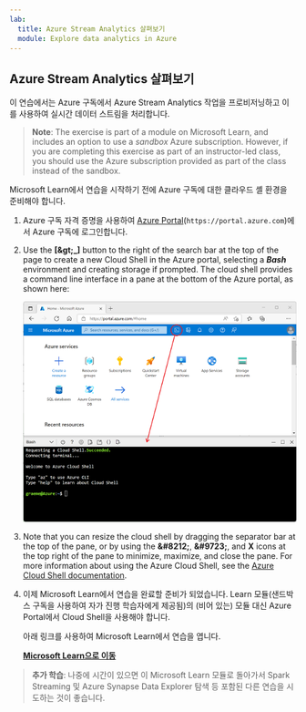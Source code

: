 ```yaml
---
lab:
  title: Azure Stream Analytics 살펴보기
  module: Explore data analytics in Azure
---
```


## <a name="explore-azure-stream-analytics"></a>Azure Stream Analytics 살펴보기

이 연습에서는 Azure 구독에서 Azure Stream Analytics 작업을 프로비저닝하고 이를 사용하여 실시간 데이터 스트림을 처리합니다.

> <bpt id="p1">**</bpt>Note<ept id="p1">**</ept>: The exercise is part of a module on Microsoft Learn, and includes an option to use a <bpt id="p2">*</bpt>sandbox<ept id="p2">*</ept> Azure subscription. However, if you are completing this exercise as part of an instructor-led class, you should use the Azure subscription provided as part of the class instead of the sandbox.

Microsoft Learn에서 연습을 시작하기 전에 Azure 구독에 대한 클라우드 셸 환경을 준비해야 합니다.

1. Azure 구독 자격 증명을 사용하여 [Azure Portal](https://portal.azure.com)(`https://portal.azure.com`)에서 Azure 구독에 로그인합니다.
2. Use the <bpt id="p1">**</bpt>[<ph id="ph1">\&gt;</ph>_]<ept id="p1">**</ept> button to the right of the search bar at the top of the page to create a new Cloud Shell in the Azure portal, selecting a <bpt id="p2">***</bpt>Bash<ept id="p2">***</ept> environment and creating storage if prompted. The cloud shell provides a command line interface in a pane at the bottom of the Azure portal, as shown here:

    ![Cloud Shell 창이 있는 Azure Portal](./images/cloud-shell.png)

3. Note that you can resize the cloud shell by dragging the separator bar at the top of the pane, or by using the <bpt id="p1">**</bpt>&amp;#8212;<ept id="p1">**</ept>, <bpt id="p2">**</bpt>&amp;#9723;<ept id="p2">**</ept>, and <bpt id="p3">**</bpt>X<ept id="p3">**</ept> icons at the top right of the pane to minimize, maximize, and close the pane. For more information about using the Azure Cloud Shell, see the <bpt id="p1">[</bpt>Azure Cloud Shell documentation<ept id="p1">](https://docs.microsoft.com/azure/cloud-shell/overview)</ept>.

4. 이제 Microsoft Learn에서 연습을 완료할 준비가 되었습니다. Learn 모듈(샌드박스 구독을 사용하여 자가 진행 학습자에게 제공됨)의 (비어 있는) 모듈 대신 Azure Portal에서 Cloud Shell을 사용해야 합니다.

    아래 링크를 사용하여 Microsoft Learn에서 연습을 엽니다.

    **[Microsoft Learn으로 이동](https://docs.microsoft.com/learn/modules/explore-fundamentals-stream-processing/5-exercise-stream-analytics#create-azure-resources)**

> **추가 학습**: 나중에 시간이 있으면 이 Microsoft Learn 모듈로 돌아가서 Spark Streaming 및 Azure Synapse Data Explorer 탐색 등 포함된 다른 연습을 시도하는 것이 좋습니다.
